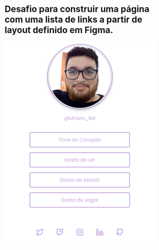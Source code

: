 # Desafio para construir uma página com uma lista de links a partir de layout definido em Figma.


  <img align="center" src="https://github.com/MirsonSM/Social_tree/blob/main/assets/como_ficou.PNG" alt=""></img>



